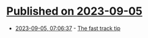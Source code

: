 # [Published on 2023-09-05](index.md)

* [2023-09-05, 07:06:37](https://lobste.rs/s/ltugsw/fast_track_tip) - [The fast track tip](https://www.bitecode.dev/p/the-fast-track-tip)
